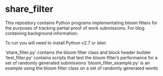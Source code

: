 # share_filter

This repository contains Python programs implementating bloom filters for the purposes of tracking partial 
proof of work submissions. For blog containing background information: 

To run you will need to install Python v2.7 or later.

‘share_filter.py’ contains the bloom filter class and block header builder 
‘test_filter.py’ contains scripts that test the bloom filter’s performance for a set of randomly generated submissions
‘bloom_filter_example.py’ is an example using the bloom filter class on a set of randomly generated words 
